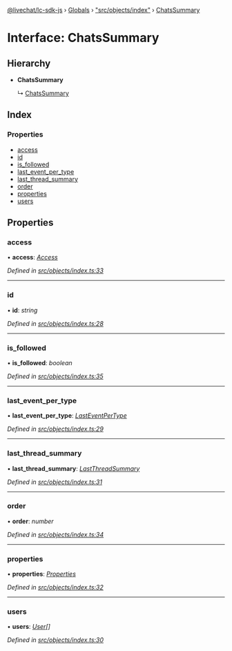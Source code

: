 [@livechat/lc-sdk-js](../README.md) › [Globals](../globals.md) › ["src/objects/index"](../modules/_src_objects_index_.md) › [ChatsSummary](_src_objects_index_.chatssummary.md)

# Interface: ChatsSummary

## Hierarchy

* **ChatsSummary**

  ↳ [ChatsSummary](_src_agent_structures_.chatssummary.md)

## Index

### Properties

* [access](_src_objects_index_.chatssummary.md#access)
* [id](_src_objects_index_.chatssummary.md#id)
* [is_followed](_src_objects_index_.chatssummary.md#is_followed)
* [last_event_per_type](_src_objects_index_.chatssummary.md#last_event_per_type)
* [last_thread_summary](_src_objects_index_.chatssummary.md#last_thread_summary)
* [order](_src_objects_index_.chatssummary.md#order)
* [properties](_src_objects_index_.chatssummary.md#properties)
* [users](_src_objects_index_.chatssummary.md#users)

## Properties

###  access

• **access**: *[Access](_src_objects_index_.access.md)*

*Defined in [src/objects/index.ts:33](https://github.com/livechat/lc-sdk-js/blob/61db942/src/objects/index.ts#L33)*

___

###  id

• **id**: *string*

*Defined in [src/objects/index.ts:28](https://github.com/livechat/lc-sdk-js/blob/61db942/src/objects/index.ts#L28)*

___

###  is_followed

• **is_followed**: *boolean*

*Defined in [src/objects/index.ts:35](https://github.com/livechat/lc-sdk-js/blob/61db942/src/objects/index.ts#L35)*

___

###  last_event_per_type

• **last_event_per_type**: *[LastEventPerType](_src_objects_index_.lasteventpertype.md)*

*Defined in [src/objects/index.ts:29](https://github.com/livechat/lc-sdk-js/blob/61db942/src/objects/index.ts#L29)*

___

###  last_thread_summary

• **last_thread_summary**: *[LastThreadSummary](_src_objects_index_.lastthreadsummary.md)*

*Defined in [src/objects/index.ts:31](https://github.com/livechat/lc-sdk-js/blob/61db942/src/objects/index.ts#L31)*

___

###  order

• **order**: *number*

*Defined in [src/objects/index.ts:34](https://github.com/livechat/lc-sdk-js/blob/61db942/src/objects/index.ts#L34)*

___

###  properties

• **properties**: *[Properties](_src_objects_index_.properties.md)*

*Defined in [src/objects/index.ts:32](https://github.com/livechat/lc-sdk-js/blob/61db942/src/objects/index.ts#L32)*

___

###  users

• **users**: *[User](../modules/_src_objects_index_.md#user)[]*

*Defined in [src/objects/index.ts:30](https://github.com/livechat/lc-sdk-js/blob/61db942/src/objects/index.ts#L30)*
